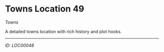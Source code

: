 # Towns Location 49

*Towns*

A detailed towns location with rich history and plot hooks.

---
*ID: LOC00048*